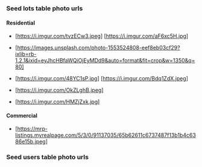 ### Seed lots table photo urls

#### Residential

* [https://i.imgur.com/tvzECw3.jpeg]
  [https://i.imgur.com/aF6xc5H.jpg]

* [https://images.unsplash.com/photo-1553524808-eef8eb03cf29?ixlib=rb-1.2.1&ixid=eyJhcHBfaWQiOjEyMDd9&auto=format&fit=crop&w=1350&q=80]

* [https://i.imgur.com/48YC1sP.jpg]
  [https://i.imgur.com/Bdq1ZdX.jpeg]

* [https://i.imgur.com/OkZLghB.jpeg]

* [https://i.imgur.com/HMZjZxk.jpg]



#### Commercial

* [https://mrp-listings.myrealpage.com/5/3/0/91137035/65b62611c6737487f13b1b4c6386e15b.jpeg]

### Seed users table photo urls

